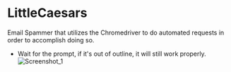 # LittleCaesars
Email Spammer that utilizes the Chromedriver to do automated requests in order to accomplish doing so.
- Wait for the prompt, if it's out of outline, it will still work properly.
![Screenshot_1](https://github.com/Daulaires/LittleCaesars/assets/102845355/77315083-a725-4016-ac3a-7a755e80cd3b)
